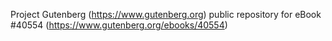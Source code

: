 Project Gutenberg (https://www.gutenberg.org) public repository for eBook #40554 (https://www.gutenberg.org/ebooks/40554)
